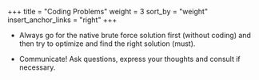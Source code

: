 +++
title = "Coding Problems"
weight = 3
sort_by = "weight"
insert_anchor_links = "right"
+++

- Always go for the native brute force solution first (without coding) and then try to optimize and find the right solution (must).

- Communicate! Ask questions, express your thoughts and consult if necessary.